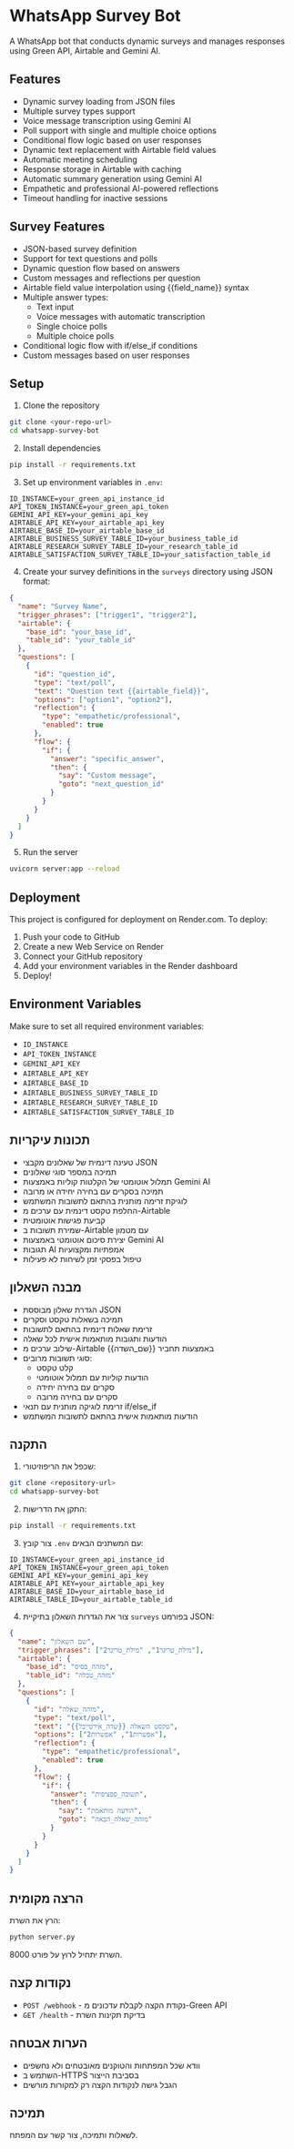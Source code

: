# WhatsApp Survey Bot

A WhatsApp bot that conducts dynamic surveys and manages responses using Green API, Airtable and Gemini AI.

## Features

- Dynamic survey loading from JSON files
- Multiple survey types support
- Voice message transcription using Gemini AI
- Poll support with single and multiple choice options
- Conditional flow logic based on user responses
- Dynamic text replacement with Airtable field values
- Automatic meeting scheduling
- Response storage in Airtable with caching
- Automatic summary generation using Gemini AI
- Empathetic and professional AI-powered reflections
- Timeout handling for inactive sessions

## Survey Features

- JSON-based survey definition
- Support for text questions and polls
- Dynamic question flow based on answers
- Custom messages and reflections per question
- Airtable field value interpolation using {{field_name}} syntax
- Multiple answer types:
  - Text input
  - Voice messages with automatic transcription
  - Single choice polls
  - Multiple choice polls
- Conditional logic flow with if/else_if conditions
- Custom messages based on user responses

## Setup

1. Clone the repository
```bash
git clone <your-repo-url>
cd whatsapp-survey-bot
```

2. Install dependencies
```bash
pip install -r requirements.txt
```

3. Set up environment variables in `.env`:
```env
ID_INSTANCE=your_green_api_instance_id
API_TOKEN_INSTANCE=your_green_api_token
GEMINI_API_KEY=your_gemini_api_key
AIRTABLE_API_KEY=your_airtable_api_key
AIRTABLE_BASE_ID=your_airtable_base_id
AIRTABLE_BUSINESS_SURVEY_TABLE_ID=your_business_table_id
AIRTABLE_RESEARCH_SURVEY_TABLE_ID=your_research_table_id
AIRTABLE_SATISFACTION_SURVEY_TABLE_ID=your_satisfaction_table_id
```

4. Create your survey definitions in the `surveys` directory using JSON format:
```json
{
  "name": "Survey Name",
  "trigger_phrases": ["trigger1", "trigger2"],
  "airtable": {
    "base_id": "your_base_id",
    "table_id": "your_table_id"
  },
  "questions": [
    {
      "id": "question_id",
      "type": "text/poll",
      "text": "Question text {{airtable_field}}",
      "options": ["option1", "option2"],
      "reflection": {
        "type": "empathetic/professional",
        "enabled": true
      },
      "flow": {
        "if": {
          "answer": "specific_answer",
          "then": {
            "say": "Custom message",
            "goto": "next_question_id"
          }
        }
      }
    }
  ]
}
```

5. Run the server
```bash
uvicorn server:app --reload
```

## Deployment

This project is configured for deployment on Render.com. To deploy:

1. Push your code to GitHub
2. Create a new Web Service on Render
3. Connect your GitHub repository
4. Add your environment variables in the Render dashboard
5. Deploy!

## Environment Variables

Make sure to set all required environment variables:

- `ID_INSTANCE`
- `API_TOKEN_INSTANCE`
- `GEMINI_API_KEY`
- `AIRTABLE_API_KEY`
- `AIRTABLE_BASE_ID`
- `AIRTABLE_BUSINESS_SURVEY_TABLE_ID`
- `AIRTABLE_RESEARCH_SURVEY_TABLE_ID`
- `AIRTABLE_SATISFACTION_SURVEY_TABLE_ID`

## תכונות עיקריות

- טעינה דינמית של שאלונים מקבצי JSON
- תמיכה במספר סוגי שאלונים
- תמלול אוטומטי של הקלטות קוליות באמצעות Gemini AI
- תמיכה בסקרים עם בחירה יחידה או מרובה
- לוגיקת זרימה מותנית בהתאם לתשובות המשתמש
- החלפת טקסט דינמית עם ערכים מ-Airtable
- קביעת פגישות אוטומטית
- שמירת תשובות ב-Airtable עם מטמון
- יצירת סיכום אוטומטי באמצעות Gemini AI
- תגובות AI אמפתיות ומקצועיות
- טיפול בפסקי זמן לשיחות לא פעילות

## מבנה השאלון

- הגדרת שאלון מבוססת JSON
- תמיכה בשאלות טקסט וסקרים
- זרימת שאלות דינמית בהתאם לתשובות
- הודעות ותגובות מותאמות אישית לכל שאלה
- שילוב ערכים מ-Airtable באמצעות תחביר {{שם_השדה}}
- סוגי תשובות מרובים:
  - קלט טקסט
  - הודעות קוליות עם תמלול אוטומטי
  - סקרים עם בחירה יחידה
  - סקרים עם בחירה מרובה
- זרימת לוגיקה מותנית עם תנאי if/else_if
- הודעות מותאמות אישית בהתאם לתשובות המשתמש

## התקנה

1. שכפל את הריפוזיטורי:
```bash
git clone <repository-url>
cd whatsapp-survey-bot
```

2. התקן את הדרישות:
```bash
pip install -r requirements.txt
```

3. צור קובץ `.env` עם המשתנים הבאים:
```env
ID_INSTANCE=your_green_api_instance_id
API_TOKEN_INSTANCE=your_green_api_token
GEMINI_API_KEY=your_gemini_api_key
AIRTABLE_API_KEY=your_airtable_api_key
AIRTABLE_BASE_ID=your_airtable_base_id
AIRTABLE_TABLE_ID=your_airtable_table_id
```

4. צור את הגדרות השאלון בתיקיית `surveys` בפורמט JSON:
```json
{
  "name": "שם השאלון",
  "trigger_phrases": ["מילת_טריגר1", "מילת_טריגר2"],
  "airtable": {
    "base_id": "מזהה_בסיס",
    "table_id": "מזהה_טבלה"
  },
  "questions": [
    {
      "id": "מזהה_שאלה",
      "type": "text/poll",
      "text": "טקסט השאלה {{שדה_אירטייבל}}",
      "options": ["אפשרות1", "אפשרות2"],
      "reflection": {
        "type": "empathetic/professional",
        "enabled": true
      },
      "flow": {
        "if": {
          "answer": "תשובה_ספציפית",
          "then": {
            "say": "הודעה מותאמת",
            "goto": "מזהה_שאלה_הבאה"
          }
        }
      }
    }
  ]
}
```

## הרצה מקומית

הרץ את השרת:
```bash
python server.py
```

השרת יתחיל לרוץ על פורט 8000.

## נקודות קצה

- `POST /webhook` - נקודת הקצה לקבלת עדכונים מ-Green API
- `GET /health` - בדיקת תקינות השרת

## הערות אבטחה

- וודא שכל המפתחות והטוקנים מאובטחים ולא נחשפים
- השתמש ב-HTTPS בסביבת הייצור
- הגבל גישה לנקודות הקצה רק למקורות מורשים

## תמיכה

לשאלות ותמיכה, צור קשר עם המפתח. 
